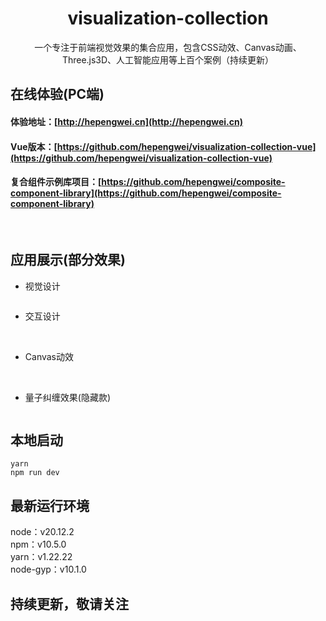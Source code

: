 <h1 align="center">visualization-collection</h1>
<div align="center">
一个专注于前端视觉效果的集合应用，包含CSS动效、Canvas动画、Three.js3D、人工智能应用等上百个案例（持续更新）
</div>

## 在线体验(PC端)
#### 体验地址：[http://hepengwei.cn](http://hepengwei.cn)

#### Vue版本：[https://github.com/hepengwei/visualization-collection-vue](https://github.com/hepengwei/visualization-collection-vue)

#### 复合组件示例库项目：[https://github.com/hepengwei/composite-component-library](https://github.com/hepengwei/composite-component-library)
<br/>

## 应用展示(部分效果)
* 视觉设计
<img src="./src/images/readme/visualDesign.gif" alt="" width={1200}/>

* 交互设计
<img src="./src/images/readme/interactiveDesign1.gif" alt="" width={1200}/>

<img src="./src/images/readme/interactiveDesign2.gif" alt="" width={1200}/>

<img src="./src/images/readme/interactiveDesign3.gif" alt="" width={1200}/>

* Canvas动效
<img src="./src/images/readme/canvas1.gif" alt="" width={1200}/>

<img src="./src/images/readme/canvas2.gif" alt="" width={1200}/>

<img src="./src/images/readme/canvas3.gif" alt="" width={1200}/>

<img src="./src/images/readme/canvas4.gif" alt="" width={1200}/>

<img src="./src/images/readme/canvas5.gif" alt="" width={1200}/>

* 量子纠缠效果(隐藏款)
<img src="./src/images/readme/quantumEntanglement.gif" alt="" width={1200}/>
<br/>

## 本地启动
```
yarn
npm run dev
```

## 最新运行环境
node：v20.12.2
<br/>
npm：v10.5.0
<br/>
yarn：v1.22.22
<br/>
node-gyp：v10.1.0
<br/>

## 持续更新，敬请关注
